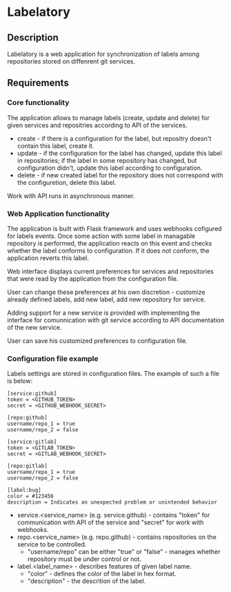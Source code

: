 # Labelatory

## Description

Labelatory is a web application for synchronization of labels among repositories stored on diffenrent git services.

## Requirements

### Core functionality
The application allows to manage labels (create, update and delete) for given services and repositries according to API of the services. 

* create - if there is a configuration for the label, but repositry doesn't contain this label, create it.
* update - if the configuration for the label has changed, update this label in repositories; if the label in some repository has changed, but configuration didn't, update this label according to configuration.
* delete - if new created label for the repository does not correspond with the configuretion, delete this label.

Work with API runs in asynchronous manner.

### Web Application functionality
The application is built with Flask framework and uses webhooks cofigured for labels events. Once some action with some label in managable repository is performed, the application 
reacts on this event and checks whether the label conforms to configuration. If it does not conform, the application reverts this label.

Web interface displays current preferences for services and repositories that were read by the application from the configuration file.

User can change these preferences at his own discretion - customize already defined labels, add new label, add new repository for service.

Adding support for a new service is provided with implementing the interface for comunnication with git service according to API documentation of the new service.

User can save his customized preferences to configuration file.

### Configuration file example
Labels settings are stored in configuration files. The example of such a file is below:

```
[service:github]
token = <GITHUB_TOKEN>
secret = <GITHUB_WEBHOOK_SECRET>

[repo:github]
username/repo_1 = true
username/repo_2 = false

[service:gitlab]
token = <GITLAB_TOKEN>
secret = <GITLAB_WEBHOOK_SECRET>

[repo:gitlab]
username/repo_1 = true
username/repo_2 = false

[label:bug]
color = #123456
description = Indicates an unexpected problem or unintended behavior
```

* service.<service_name> (e.g. service.github) - contains "token" for communication with API of the service and "secret" for work with webhooks.
* repo.<service_name> (e.g. repo.github) - contains repositories on the service to be controlled.
  - "username/repo" can be either "true" or "false" - manages whether repository must be under control or not.
* label.<label_name> - describes features of given label name.
  - "color" - defines the color of the label in hex format.
  - "description" - the descrition of the label.

